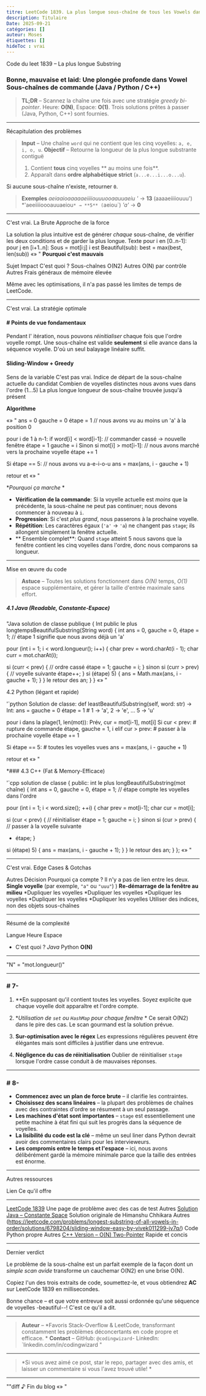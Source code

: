 ```yaml
---
titre: LeetCode 1839. La plus longue sous-chaîne de tous les Vowels dans l'ordre -
description: Titulaire
Date: 2025-09-21
catégories: []
auteur: Moses
étiquettes: []
hideToc : vrai
---
```

Code du leet 1839 – La plus longue Substring
### Bonne, mauvaise et laid: Une plongée profonde dans Vowel Sous-chaînes de commande (Java / Python / C++)

> **TL;DR** – Scannez la chaîne une fois avec une stratégie *greedy bi-pointer*.
> Heure: **O(N)**, Espace: **O(1)**.
> Trois solutions prêtes à passer (Java, Python, C++) sont fournies.

---

Récapitulation des problèmes

> **Input** – Une chaîne `word` qui ne contient que les cinq voyelles: `a, e, i, o, u`.
> **Objectif** – Retourne la longueur de la plus longue substrante contiguë
> 1. Contient **tous** cinq voyelles ** au moins une fois**.
> 2. Apparaît dans **ordre alphabétique strict** (`a...e...i...o...u`).

Si aucune sous-chaîne n'existe, retourner `0`.

> **Exemples**
> *aeiaaioaaaaaeiiiiouuuooaauuaeiu '* → **13** (aaaaeiiiiouuu')
> *'aeeiiiioooauuaeiou`* → **5** (`aeiou`)
*'a'* → **0**

---

C'est vrai. La Brute Approche de la force

La solution la plus intuitive est de générer *chaque* sous-chaîne, de vérifier les deux conditions et de garder la plus longue.
Texte
pour i en [0..n-1]:
pour j en [i+1..n]:
Sous = mot[i:j]
i est Beautiful(sub): best = max(best, len(sub))
«» "
**Pourquoi c'est mauvais**

Sujet Impact
C'est quoi ?
Sous-chaînes O(N2) Autres
O(N) par contrôle
Autres Frais généraux de mémoire élevée

Même avec les optimisations, il n'a pas passé les limites de temps de LeetCode.

---

C'est vrai. La stratégie optimale

#### # Points de vue fondamentaux
Pendant l' itération, nous pouvons *réinitialiser* chaque fois que l'ordre voyelle rompt.
Une sous-chaîne est valide **seulement** si elle avance dans la séquence voyelle.
D'où un seul balayage linéaire suffit.

#### Sliding-Window + Greedy

Sens de la variable
C'est pas vrai.
Indice de départ de la sous-chaîne actuelle du candidat
Combien de voyelles distinctes nous avons vues dans l'ordre (1...5)
La plus longue longueur de sous-chaîne trouvée jusqu'à présent

**Algorithme**

«» "
ans = 0
gauche = 0
étape = 1 // nous avons vu au moins un 'a' à la position 0

pour i de 1 à n-1:
if word[i] < word[i-1]: // commander cassé → nouvelle fenêtre
étape = 1
gauche = i
Sinon si mot[i] > mot[i-1]: // nous avons marché vers la prochaine voyelle
étape += 1

Si étape == 5: // nous avons vu a-e-i-o-u
ans = max(ans, i - gauche + 1)

retour et
«» "

**Pourquoi ça marche* *

- **Vérification de la commande**: Si la voyelle actuelle est *moins* que la précédente, la sous-chaîne ne peut pas continuer; nous devons commencer à nouveau à `i`.
- **Progression**: Si c'est *plus grand*, nous passerons à la prochaine voyelle.
- **Répétition**: Les caractères égaux (`'a'` → `'a`) ne changent pas `stage`; ils allongent simplement la fenêtre actuelle.
- ** Ensemble complet**: Quand `stage` atteint 5 nous savons que la fenêtre contient les cinq voyelles dans l'ordre, donc nous comparons sa longueur.

---

Mise en œuvre du code

> **Astuce** – Toutes les solutions fonctionnent dans *O(N)* temps, *O(1)* espace supplémentaire, et gérer la taille d'entrée maximale sans effort.

##### 4.1 Java (Readable, Constante-Espace)

"Java
solution de classe publique {
Int public le plus longtempsBeautifulSubstring(String word) {
int ans = 0, gauche = 0, étape = 1; // étape 1 signifie que nous avons déjà un 'a'

pour (int i = 1; i < word.longueur(); i++) {
char prev = word.charAt(i - 1);
char curr = mot.charAt(i);

si (curr < prev) { // ordre cassé
étape = 1;
gauche = i;
} sinon si (curr > prev) { // voyelle suivante
étape++;
}
si (étape) 5) {
ans = Math.max(ans, i - gauche + 1);
}
}
le retour des an;
}
}
«» "

4.2 Python (légant et rapide)

'`python
Solution de classe:
def leastBeautifulSubstring(self, word: str) -> Int:
ans = gauche = 0
étape = 1 # 1 -> 'a', 2 -> 'e', ... 5 -> 'u'

pour i dans la plage(1, len(mot)):
Prév, cur = mot[i-1], mot[i]
Si cur < prev: # rupture de commande
étape, gauche = 1, i
elif cur > prev: # passer à la prochaine voyelle
étape += 1

Si étape == 5: # toutes les voyelles vues
ans = max(ans, i - gauche + 1)

retour et
«» "

*### 4.3 C++ (Fat & Memory-Efficace)

'`cpp
solution de classe {
public:
int le plus longBeautifulSubstring(mot chaîne) {
int ans = 0, gauche = 0, étape = 1; // étape compte les voyelles dans l'ordre

pour (int i = 1; i < word.size(); ++i) {
char prev = mot[i-1];
char cur = mot[i];

si (cur < prev) { // réinitialiser
étape = 1;
gauche = i;
} sinon si (cur > prev) { // passer à la voyelle suivante
+ étape;
}

si (étape) 5) {
ans = max(ans, i - gauche + 1);
}
}
le retour des an;
}
};
«» "

---

C'est vrai. Edge Cases & Gotchas

Autres Décision Pourquoi ça compte ?
Il n'y a pas de lien entre les deux.
**Single voyelle** (par exemple, `"a"` ou `"uuu"`) )
**Re-démarrage de la fenêtre au milieu**
*Dupliquer les voyelles *Dupliquer les voyelles *Dupliquer les voyelles *Dupliquer les voyelles *Dupliquer les voyelles
Utiliser des indices, non des objets sous-chaînes

---

Résumé de la complexité

Langue Heure Espace
- C'est quoi ?
*Java*
Python **O(N)**
* * * * * * * * * * *

"N" = "mot.longueur()"

---

### # 7-

1. **En supposant qu'il contient toutes les voyelles.
Soyez explicite que chaque voyelle doit apparaître et l'ordre compte.

2. **Utilisation de `set` ou `HashMap` pour chaque fenêtre* *
Ce serait O(N2) dans le pire des cas. Le scan gourmand est la solution prévue.

3. **Sur-optimisation avec le régex**
Les expressions régulières peuvent être élégantes mais sont difficiles à justifier dans une entrevue.

4. **Négligence du cas de réinitialisation**
Oublier de réinitialiser `stage` lorsque l'ordre casse conduit à de mauvaises réponses.

---

### # 8-

- **Commencez avec un plan de force brute** – il clarifie les contraintes.
- **Choisissez des scans linéaires** – la plupart des problèmes de chaînes avec des contraintes d'ordre se résument à un seul passage.
- **Les machines d'état sont importantes** – `stage` est essentiellement une petite machine à état fini qui suit les progrès dans la séquence de voyelles.
- **La lisibilité du code est la clé** – même un seul liner dans Python devrait avoir des commentaires clairs pour les intervieweurs.
- **Les compromis entre le temps et l'espace** – ici, nous avons délibérément gardé la mémoire minimale parce que la taille des entrées est énorme.

---

Autres ressources

Lien Ce qu'il offre
-- -- -- -- -- --
[LeetCode 1839](https://leetcode.com/problèmes/longest-substring-of-all-vowels-in-order/) Une page de problème avec des cas de test
Autres [Solution Java – Constante Space](https://leetcode.com/problèmes/longest-substring-of-all-vowels-in-order/solutions/1175715/java-readable-code-constant-space-by-him-eip2/) Solution originale de Himanshu Chhikara Autres
(https://leetcode.com/problems/longest-substring-of-all-vowels-in-order/solutions/6798204/sliding-window-easy-by-vivek011299-jv7q/) Code Python propre
Autres [C++ Version – O(N) Two-Pointer](https://leetcode.com/problems/longest-substring-of-all-vowels-in-order/solutions/6622943/longest-beautiful-substring-c-solution-t/) Rapide et concis

---

Dernier verdict

Le problème de la sous-chaîne est un parfait exemple de la façon dont un *simple scan avide* transforme un cauchemar O(N2) en une brise O(N).

Copiez l'un des trois extraits de code, soumettez-le, et vous obtiendrez **AC** sur LeetCode 1839 en millisecondes.

Bonne chance – et que votre entrevue soit aussi ordonnée qu'une séquence de voyelles -beautiful--! C'est ce qu'il a dit.

---

> **Auteur** – *Favoris Stack-Overflow & LeetCode, transformant constamment les problèmes déconcertants en code propre et efficace. *
> **Contact** – GitHub: `@codingwizard`- LinkedIn: `linkedin.com/in/codingwizard "

---

> *Si vous avez aimé ce post, star le repo, partager avec des amis, et laisser un commentaire si vous l'avez trouvé utile! *
---

""diff
♪ Fin du blog
«» "